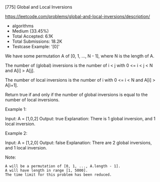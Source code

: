 [775] Global and Local Inversions  

https://leetcode.com/problems/global-and-local-inversions/description/

* algorithms
* Medium (33.45%)
* Total Accepted:    6.1K
* Total Submissions: 18.2K
* Testcase Example:  '[0]'

We have some permutation A of [0, 1, ..., N - 1], where N is the length of A.

The number of (global) inversions is the number of i < j with 0 <= i < j < N and A[i] > A[j].

The number of local inversions is the number of i with 0 <= i < N and A[i] > A[i+1].

Return true if and only if the number of global inversions is equal to the number of local inversions.

Example 1:


Input: A = [1,0,2]
Output: true
Explanation: There is 1 global inversion, and 1 local inversion.


Example 2:


Input: A = [1,2,0]
Output: false
Explanation: There are 2 global inversions, and 1 local inversion.


Note:


	A will be a permutation of [0, 1, ..., A.length - 1].
	A will have length in range [1, 5000].
	The time limit for this problem has been reduced.

